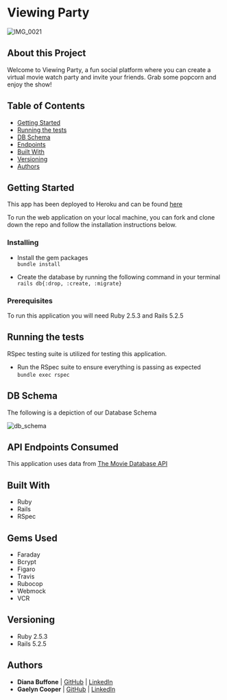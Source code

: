 # Viewing Party
![IMG_0021]()

## About this Project
Welcome to Viewing Party, a fun social platform where you can create a virtual movie watch party and invite your friends. Grab some popcorn and enjoy the show!

## Table of Contents

  - [Getting Started](#getting-started)
  - [Running the tests](#running-the-tests)
  - [DB Schema](#db-schema)
  - [Endpoints](#endpoints)
  - [Built With](#built-with)
  - [Versioning](#versioning)
  - [Authors](#authors)

## Getting Started

This app has been deployed to Heroku and can be found [here](https://nameless-lowlands-35724.herokuapp.com/)

To run the web application on your local machine, you can fork and clone down the repo and follow the installation instructions below.


### Installing

- Install the gem packages  
`bundle install`

- Create the database by running the following command in your terminal
`rails db{:drop, :create, :migrate}`

### Prerequisites

To run this application you will need Ruby 2.5.3 and Rails 5.2.5

## Running the tests
RSpec testing suite is utilized for testing this application.
- Run the RSpec suite to ensure everything is passing as expected  
`bundle exec rspec`

## DB Schema
The following is a depiction of our Database Schema

 ![db_schema]()

## API Endpoints Consumed

This application uses data from [The Movie Database API](https://developers.themoviedb.org/3/getting-started/introduction)


## Built With
- Ruby
- Rails
- RSpec

## Gems Used
- Faraday
- Bcrypt
- Figaro
- Travis
- Rubocop
- Webmock
- VCR

## Versioning
- Ruby 2.5.3
- Rails 5.2.5

## Authors
- **Diana Buffone**
| [GitHub](https://github.com/Diana20920) |
  [LinkedIn](https://www.linkedin.com/in/dianabuffone/)
- **Gaelyn Cooper**
| [GitHub](https://github.com/gaelyn) |
  [LinkedIn](https://www.linkedin.com/in/gaelyn-cooper/)
